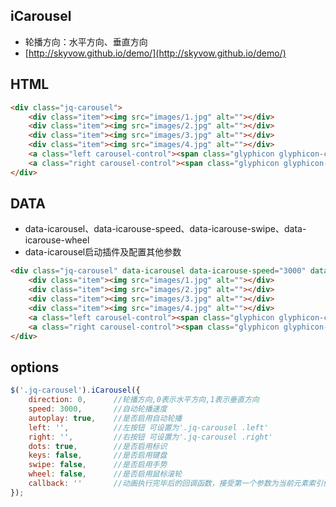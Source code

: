 ## iCarousel
* 轮播方向：水平方向、垂直方向
* [http://skyvow.github.io/demo/](http://skyvow.github.io/demo/)


## HTML


```html
<div class="jq-carousel">
	<div class="item"><img src="images/1.jpg" alt=""></div>
	<div class="item"><img src="images/2.jpg" alt=""></div>
	<div class="item"><img src="images/3.jpg" alt=""></div>
	<div class="item"><img src="images/4.jpg" alt=""></div>
	<a class="left carousel-control"><span class="glyphicon glyphicon-chevron-left"></span></a>
	<a class="right carousel-control"><span class="glyphicon glyphicon-chevron-right"></span></a>
</div>
```

## DATA
* data-icarousel、data-icarouse-speed、data-icarouse-swipe、data-icarouse-wheel
* data-icarousel启动插件及配置其他参数


```html
<div class="jq-carousel" data-icarousel data-icarouse-speed="3000" data-icarouse-swipe="true" data-icarouse-wheel="true">
	<div class="item"><img src="images/1.jpg" alt=""></div>
	<div class="item"><img src="images/2.jpg" alt=""></div>
	<div class="item"><img src="images/3.jpg" alt=""></div>
	<div class="item"><img src="images/4.jpg" alt=""></div>
	<a class="left carousel-control"><span class="glyphicon glyphicon-chevron-left"></span></a>
	<a class="right carousel-control"><span class="glyphicon glyphicon-chevron-right"></span></a>
</div>
```


## options


```js
$('.jq-carousel').iCarousel({
	direction: 0,	   //轮播方向,0表示水平方向,1表示垂直方向
	speed: 3000,       //自动轮播速度
	autoplay: true,    //是否启用自动轮播
	left: '',          //左按钮 可设置为'.jq-carousel .left'
	right: '',         //右按钮 可设置为'.jq-carousel .right'
	dots: true,        //是否启用标识
	keys: false,       //是否启用键盘
	swipe: false,      //是否启用手势
	wheel: false,      //是否启用鼠标滚轮
	callback: ''       //动画执行完毕后的回调函数，接受第一个参数为当前元素索引值
});
```